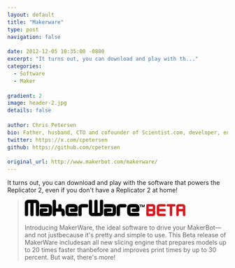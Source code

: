 ```yaml
---
layout: default
title: "Makerware"
type: post
navigation: false

date: 2012-12-05 10:35:00 -0800
excerpt: "It turns out, you can download and play with th..."
categories:
  - Software
  - Maker

gradient: 2
image: header-2.jpg
details: false

author: Chris Petersen
bio: Father, husband, CTO and cofounder of Scientist.com, developer, entrepreneur and technologist.
twitter: https://x.com/cpetersen
github: https://github.com/cpetersen

original_url: http://www.makerbot.com/makerware/
---
```



It turns out, you can download and play with the software that powers the Replicator 2, even if you don't have a Replicator 2 at home!

 >   ![](/assets/import/8826ace8a155d2417c0e083d4dfdfda3.png)  
 > 
 > Introducing MakerWare, the ideal software to drive your MakerBot—and not justbecause it's pretty and simple to use. This Beta release of MakerWare includesan all new slicing engine that prepares models up to 20 times faster thanbefore and improves print times by up to 30 percent. But wait, there's more!
 > 
 > 
